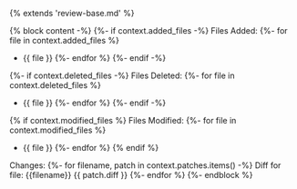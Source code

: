 {% extends 'review-base.md' %}

{% block content -%}
{%- if context.added_files -%}
Files Added:
{%- for file in context.added_files %}
- {{ file }}
{%- endfor %}
{%- endif -%}

{%- if context.deleted_files -%}
Files Deleted:
{%- for file in context.deleted_files %}
- {{ file }}
{%- endfor %}
{%- endif -%} 

{% if context.modified_files %}
Files Modified:
{%- for file in context.modified_files %}
- {{ file }}
{%- endfor %}
{% endif %} 

Changes:
{%- for filename, patch in context.patches.items() -%}
Diff for file: {{filename}}
{{ patch.diff }}
{%- endfor %}
{%- endblock %}